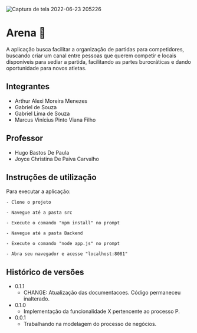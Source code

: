 ![Captura de tela 2022-06-23 205226](https://user-images.githubusercontent.com/90854062/175433730-ec3369fc-1f0f-4ddf-809e-3972b3ca3244.jpg)
# Arena 🏀

A aplicação busca facilitar a organização de partidas para competidores, buscando criar um canal entre pessoas que querem competir e locais disponíveis para sediar a partida, facilitando as partes burocráticas e dando oportunidade para novos atletas.

## Integrantes

* Arthur Alexi Moreira Menezes
* Gabriel de Souza
* Gabriel Lima de Souza
* Marcus Vinícius Pinto Viana Filho

## Professor

* Hugo Bastos De Paula
* Joyce Christina De Paiva Carvalho

## Instruções de utilização

Para executar a aplicação:

`- Clone o projeto`

`- Navegue até a pasta src`

`- Execute o comando "npm install" no prompt` 

`- Navegue até a pasta Backend`

`- Execute o comando "node app.js" no prompt`

`- Abra seu navegador e acesse "localhost:8081"`

## Histórico de versões

* 0.1.1
    * CHANGE: Atualização das documentacoes. Código permaneceu inalterado.
* 0.1.0
    * Implementação da funcionalidade X pertencente ao processo P.
* 0.0.1
    * Trabalhando na modelagem do processo de negócios.

